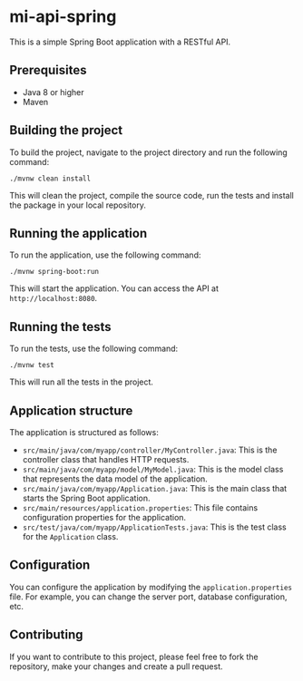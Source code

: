 # mi-api-spring

This is a simple Spring Boot application with a RESTful API.

## Prerequisites

- Java 8 or higher
- Maven

## Building the project

To build the project, navigate to the project directory and run the following command:

```
./mvnw clean install
```

This will clean the project, compile the source code, run the tests and install the package in your local repository.

## Running the application

To run the application, use the following command:

```
./mvnw spring-boot:run
```

This will start the application. You can access the API at `http://localhost:8080`.

## Running the tests

To run the tests, use the following command:

```
./mvnw test
```

This will run all the tests in the project.

## Application structure

The application is structured as follows:

- `src/main/java/com/myapp/controller/MyController.java`: This is the controller class that handles HTTP requests.
- `src/main/java/com/myapp/model/MyModel.java`: This is the model class that represents the data model of the application.
- `src/main/java/com/myapp/Application.java`: This is the main class that starts the Spring Boot application.
- `src/main/resources/application.properties`: This file contains configuration properties for the application.
- `src/test/java/com/myapp/ApplicationTests.java`: This is the test class for the `Application` class.

## Configuration

You can configure the application by modifying the `application.properties` file. For example, you can change the server port, database configuration, etc.

## Contributing

If you want to contribute to this project, please feel free to fork the repository, make your changes and create a pull request.